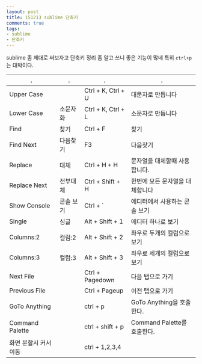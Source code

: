 ```yaml
---
layout: post
title: 151213 sublime 단축키
comments: true
tags:
- sublime
- 단축키
---
```


<!-- TOC -->


<!-- /TOC -->

sublime 좀 제대로 써보자고 단축키 정리
좀 알고 쓰니 좋은 기능이 많네
특히 `ctrl+p`는 대박이다.


| . | . | . | . |
|--|--|--|--|
| Upper Case | | Ctrl + K, Ctrl + U | 대문자로 만듭니다 |
| Lower Case | 소문자화	| Ctrl + K, Ctrl + L | 소문자로 만듭니다 |
| Find |	찾기 |	Ctrl + F |	찾기 |
| Find Next |	다음찾기 |	F3 |	다음찾기 |
| Replace |	대체 | Ctrl + H + H	 | 문자열을 대체할때 사용합니다. |
| Replace Next |	전부대체 |	Ctrl + Shift + H |	한번에 모든 문자열을 대체합니다 |
| Show Console |	콘솔 보기 |	Ctrl + ` |	에디터에서 사용하는 콘솔 보기 |
| Single|	싱글|	Alt + Shift + 1 |	에디터 하나로 보기|
|Columns:2|	컬럼:2|	Alt + Shift + 2|	좌우로 두개의 컬럼으로 보기|
|Columns:3|	컬럼:3|	Alt + Shift + 3|	좌우로 세개의 컬럼으로 보기|
|Next File|		| Ctrl + Pagedown |	다음 탭으로 가기|
|Previous File|		| Ctrl + Pageup	|이전 탭으로 가기|
|GoTo Anything | | ctrl + p | GoTo Anything을 호출한다.|
|Command Palette| | ctrl + shift + p| Command Palette를 호출한다. |
|화면 분할시 커서이동| | ctrl + 1,2,3,4|